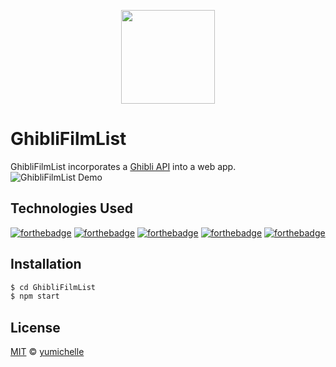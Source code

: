 <!--
- Title (A Title Image too if possible…Edit them on canva.com if you are not a graphic designer.)
- Description(Describe by words and images alike)
- Demo(Images, Video links, Live Demo links)
- Technologies Used
- Special Gotchas of your projects (Problems you faced, unique elements of your project)
- Technical Description of your project like- Installation, Setup, How to contribute.
-->
<p align="center">
  <img height="150" src="https://upload.wikimedia.org/wikipedia/en/thumb/c/ca/Studio_Ghibli_logo.svg/1200px-Studio_Ghibli_logo.svg.png">
</p>

# GhibliFilmList
GhibliFilmList incorporates a [Ghibli API][API] into a web app.
![GhibliFilmList Demo](https://i.imgur.com/alNOaoq.png)

## Technologies Used
[![forthebadge](https://forthebadge.com/images/badges/built-with-love.svg)](https://forthebadge.com)
[![forthebadge](https://forthebadge.com/images/badges/made-with-typescript.svg)](https://forthebadge.com)
[![forthebadge](https://forthebadge.com/images/badges/uses-css.svg)](https://forthebadge.com)
[![forthebadge](https://forthebadge.com/images/badges/uses-html.svg)](https://forthebadge.com)
[![forthebadge](https://forthebadge.com/images/badges/you-didnt-ask-for-this.svg)](https://forthebadge.com)

## Installation
```sh
$ cd GhibliFilmList
$ npm start
```
## License

[MIT][mit] © [yumichelle][author]


[mit]:      http://opensource.org/licenses/MIT
[author]:   http://github.com/yumichelle
[API]:      https://github.com/janaipakos/ghibliapi
